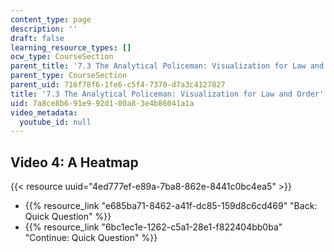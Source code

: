 ```yaml
---
content_type: page
description: ''
draft: false
learning_resource_types: []
ocw_type: CourseSection
parent_title: '7.3 The Analytical Policeman: Visualization for Law and Order'
parent_type: CourseSection
parent_uid: 716f78f6-1fe6-c5f4-7370-d7a3c4127827
title: '7.3 The Analytical Policeman: Visualization for Law and Order'
uid: 7a8ce8b6-91e9-92d1-00a8-3e4b86041a1a
video_metadata:
  youtube_id: null
---
```

## Video 4: A Heatmap

{{< resource uuid="4ed777ef-e89a-7ba8-862e-8441c0bc4ea5" >}}

- {{% resource_link "e685ba71-8462-a41f-dc85-159d8c6cd469" "Back: Quick Question" %}}
- {{% resource_link "6bc1ec1e-1262-c5a1-28e1-f822404bb0ba" "Continue: Quick Question" %}}